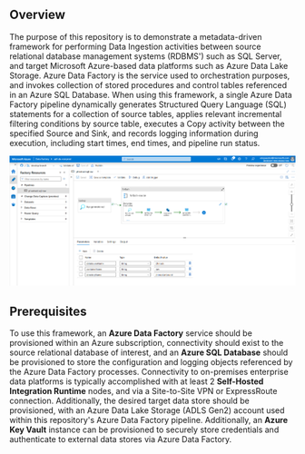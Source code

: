 ## Overview

The purpose of this repository is to demonstrate a metadata-driven framework for performing Data Ingestion activities between source relational database management systems (RDBMS') such as SQL Server, and target Microsoft Azure-based data platforms such as Azure Data Lake Storage. Azure Data Factory is the service used to orchestration purposes, and invokes collection of stored procedures and control tables referenced in an Azure SQL Database. When using this framework, a single Azure Data Factory pipeline dynamically generates Structured Query Language (SQL) statements for a collection of source tables, applies relevant incremental filtering conditions by source table, executes a Copy activity between the specified Source and Sink, and records logging information during execution, including start times, end times, and pipeline run status.

![Azure Data Factory Control Flow](/images/pipelineControlFlow.png)

## Prerequisites

To use this framework, an **Azure Data Factory** service should be provisioned within an Azure subscription, connectivity should exist to the source relational database of interest, and an **Azure SQL Database** should be provisioned to store the configuration and logging objects referenced by the Azure Data Factory processes. Connectivity to on-premises enterprise data platforms is typically accomplished with at least 2 **Self-Hosted Integration Runtime** nodes, and via a Site-to-Site VPN or ExpressRoute connection. Additionally, the desired target data store should be provisioned, with an Azure Data Lake Storage (ADLS Gen2) account used within this repository's Azure Data Factory pipeline. Additionally, an **Azure Key Vault** instance can be provisioned to securely store credentials and authenticate to external data stores via Azure Data Factory.

